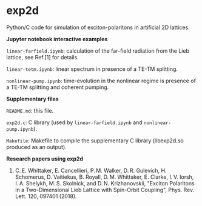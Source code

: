 # exp2d
Python/C code for simulation of exciton-polaritons in artificial 2D lattices.

**Jupyter notebook interactive examples**

``linear-farfield.ipynb``: calculation of the far-field radiation from the Lieb lattice, see Ref.[1] for details.

``linear-tetm.ipynb``: linear spectrum in presence of a TE-TM splitting.

``nonlinear-pump.ipynb``: time-evolution in the nonlinear regime is presence of a TE-TM splitting and coherent pumping.

**Supplementary files**

``README.md``: this file.

``exp2d.c``: C library (used by ``linear-farfield.ipynb`` and ``nonlinear-pump.ipynb``).

``Makefile``: Makefile to compile the supplementary C library (libexp2d.so produced as an output).

**Research papers using exp2d**

1. C. E. Whittaker, E. Cancellieri, P. M. Walker, D. R. Gulevich, H. Schomerus, D. Vaitiekus, B. Royall, D. M. Whittaker, E. Clarke, I. V. Iorsh, I. A. Shelykh, M. S. Skolnick, and D. N. Krizhanovskii, "Exciton Polaritons in a Two-Dimensional Lieb Lattice with Spin-Orbit Coupling", Phys. Rev. Lett. 120, 097401 (2018).
